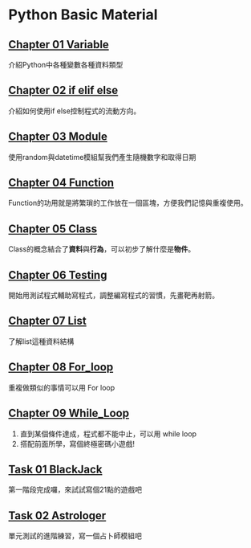 # Python Basic Material

## [Chapter 01 Variable](https://github.com/kylingithub/PythonTeachingMaterial/tree/master/01-PythonBasic/Ch01-Variable)
介紹Python中各種變數各種資料類型

## [Chapter 02 if elif else](https://github.com/kylingithub/PythonTeachingMaterial/tree/master/01-PythonBasic/Ch02-If_elif_else)
介紹如何使用if else控制程式的流動方向。

## [Chapter 03 Module](https://github.com/kylingithub/PythonTeachingMaterial/tree/master/01-PythonBasic/Ch03-Module)
使用random與datetime模組幫我們產生隨機數字和取得日期

## [Chapter 04 Function](https://github.com/kylingithub/PythonTeachingMaterial/tree/master/01-PythonBasic/Ch04-Function)
Function的功用就是將繁瑣的工作放在一個區塊，方便我們記憶與重複使用。

## [Chapter 05 Class](https://github.com/kylingithub/PythonTeachingMaterial/tree/master/01-PythonBasic/Ch05-Class)
Class的概念結合了**資料**與**行為**，可以初步了解什麼是**物件**。

## [Chapter 06 Testing](https://github.com/kylingithub/PythonTeachingMaterial/tree/master/01-PythonBasic/Ch06-Testing)
開始用測試程式輔助寫程式，調整編寫程式的習慣，先畫靶再射箭。

## [Chapter 07 List](https://github.com/kylingithub/PythonTeachingMaterial/tree/master/01-PythonBasic/Ch07-List)
了解list這種資料結構

## [Chapter 08 For_loop](https://github.com/kylingithub/PythonTeachingMaterial/tree/master/01-PythonBasic/Ch08-For_loop)
重複做類似的事情可以用 For loop

## [Chapter 09 While_Loop](https://github.com/kylingithub/PythonTeachingMaterial/tree/master/01-PythonBasic/Ch09-While_loop)
1. 直到某個條件達成，程式都不能中止，可以用 while loop
2. 搭配前面所學，寫個終極密碼小遊戲!

## [Task 01 BlackJack](https://github.com/kylingithub/PythonTeachingMaterial/tree/master/01-PythonBasic/Task01-BlackJack)
第一階段完成囉，來試試寫個21點的遊戲吧

## [Task 02 Astrologer](https://github.com/kylingithub/PythonTeachingMaterial/tree/master/01-PythonBasic/Task02-Astrologer)
單元測試的進階練習，寫一個占卜師模組吧

<!-- TODO Ch1~Ch5 出模仿型的作業 Ch6開始可以出有標準答案的作業與創作型的作業-->